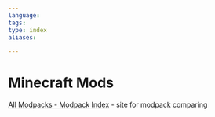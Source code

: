 ```yaml
---
language: 
tags: 
type: index
aliases: 

---
```

# Minecraft Mods
[All Modpacks - Modpack Index](https://www.modpackindex.com/modpacks) - site for modpack comparing

